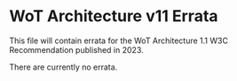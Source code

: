 # WoT Architecture v11 Errata
This file will contain errata for the WoT Architecture 1.1 W3C Recommendation
published in 2023.

There are currently no errata.
